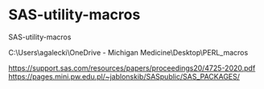 # SAS-utility-macros
SAS-utility-macros

C:\Users\agalecki\OneDrive - Michigan Medicine\Desktop\PERL_macros

https://support.sas.com/resources/papers/proceedings20/4725-2020.pdf
https://pages.mini.pw.edu.pl/~jablonskib/SASpublic/SAS_PACKAGES/
